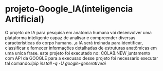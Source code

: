 # projeto-Google_IA(inteligencia Artificial)
O projeto de IA para pesquisa em anatomia humana vai desenvolver uma plataforma inteligente capaz de analisar e compreender diversas características do corpo humano. ,a IA será treinada para identificar, classificar e fornecer informações detalhadas  de estruturas anatômicas em uma unica frase.
este projeto foi executado no: COLAB.NEW juntamento com API da GOOGLE
para a execusao desse projeto foi necessario executar tal comando:*!pip install -q -U google-generativeai*
